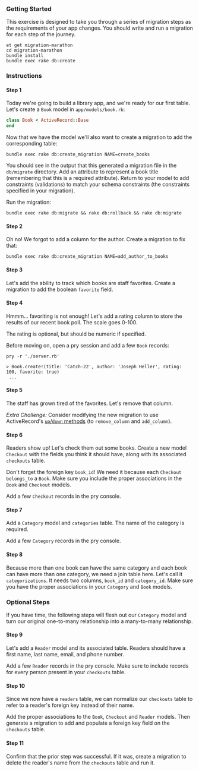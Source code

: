 ### Getting Started

This exercise is designed to take you through a series of migration steps as the
requirements of your app changes. You should write and run a migration for each
step of the journey.

```no-highlight
et get migration-marathon
cd migration-marathon
bundle install
bundle exec rake db:create
```

### Instructions
#### Step 1

Today we're going to build a library app, and we're ready for our first table. Let's create a `Book` model in `app/models/book.rb`:

```ruby
class Book < ActiveRecord::Base
end
```

Now that we have the model we'll also want to create a migration to add the
corresponding table:

```no-highlight
bundle exec rake db:create_migration NAME=create_books
```

You should see in the output that this generated a migration file in the
`db/migrate` directory. Add an attribute to represent a book title (remembering that this is a required attribute).
Return to your model to add constraints (validations) to match your schema constraints (the constraints specified in your migration).

Run the migration:

```no-highlight
bundle exec rake db:migrate && rake db:rollback && rake db:migrate
```

#### Step 2

Oh no! We forgot to add a column for the author. Create a migration to fix that:

```no-highlight
bundle exec rake db:create_migration NAME=add_author_to_books
```

#### Step 3

Let's add the ability to track which books are staff favorites. Create a
migration to add the boolean `favorite` field.

#### Step 4

Hmmm... favoriting is not enough! Let's add a rating column to store the results
of our recent book poll. The scale goes 0-100.

The rating is optional, but should be numeric if specified.

Before moving on, open a pry session and add a few `Book` records:

```no-highlight
pry -r './server.rb'

> Book.create!(title: 'Catch-22', author: 'Joseph Heller', rating: 100, favorite: true)
 ...
```

#### Step 5

The staff has grown tired of the favorites. Let's remove that column.

*Extra Challenge:* Consider modifying the new migration to use ActiveRecord's [`up`/`down` methods](http://edgeguides.rubyonrails.org/active_record_migrations.html#using-the-up-down-methods) (to `remove_column` and `add_column`).


#### Step 6

Readers show up! Let's check them out some books. Create a new model `Checkout`
with the fields you think it should have, along with its associated `checkouts`
table.

Don't forget the foreign key `book_id`! We need it because each
`Checkout` `belongs_to` a `Book`. Make sure you include the proper associations
in the `Book` and `Checkout` models.

Add a few `Checkout` records in the pry console.

#### Step 7

Add a `Category` model and `categories` table. The name of the category is
required.

Add a few `Category` records in the pry console.

#### Step 8

Because more than one book can have the same category and each book can have
more than one category, we need a join table here. Let's call it
`categorizations`. It needs two columns, `book_id` and
`category_id`. Make sure you have the proper associations in your
`Category` and `Book` models.

### Optional Steps

If you have time, the following steps will flesh out our `Category` model and turn our original one-to-many relationship into a many-to-many relationship.

#### Step 9

Let's add a `Reader` model and its associated table. Readers should have a first
name, last name, email, and phone number.

Add a few `Reader` records in the pry console. Make sure to include records for
every person present in your `checkouts` table.

#### Step 10

Since we now have a `readers` table, we can normalize our `checkouts` table to
refer to a reader's foreign key instead of their name.

Add the proper associations to the `Book`, `Checkout` and `Reader` models. Then generate
a migration to add and populate a foreign key field on the `checkouts` table.

#### Step 11

Confirm that the prior step was successful. If it was, create a migration to
delete the reader's name from the `checkouts` table and run it.
